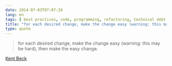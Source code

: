```yaml
---
date: 2014-07-03T07:07:28
lang: en
tags: [ best practices, code, programming, refactoring, technical debt ]
title: "for each desired change, make the change easy (warning: this may be"
type: quote
---
```


> for each desired change, make the change easy (warning: this may be
> hard), then make the easy change.

[Kent Beck](https://twitter.com/KentBeck/status/250733358307500032)

